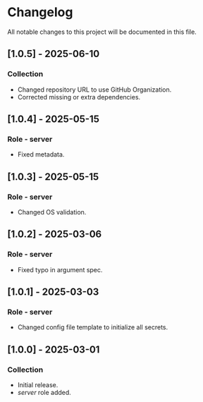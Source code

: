 # Changelog

All notable changes to this project will be documented in this file.

## [1.0.5] - 2025-06-10

### Collection

- Changed repository URL to use GitHub Organization.
- Corrected missing or extra dependencies.

## [1.0.4] - 2025-05-15

### Role - server

- Fixed metadata.

## [1.0.3] - 2025-05-15

### Role - server

- Changed OS validation.

## [1.0.2] - 2025-03-06

### Role - server

- Fixed typo in argument spec.

## [1.0.1] - 2025-03-03

### Role - server

- Changed config file template to initialize all secrets.

## [1.0.0] - 2025-03-01

### Collection

- Initial release.
- *server* role added.
